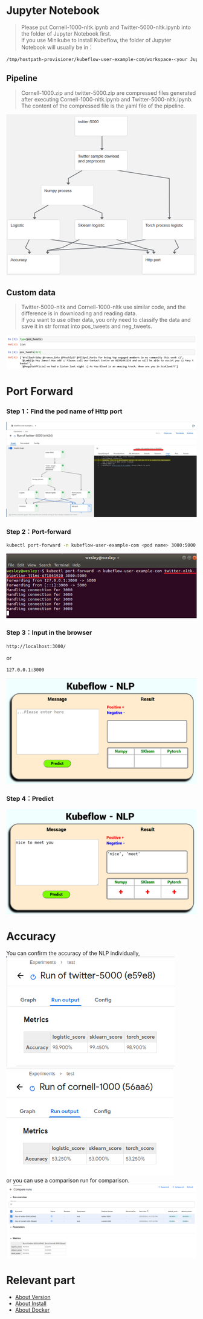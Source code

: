 # Jupyter Notebook
> Please put Cornell-1000-nltk.ipynb and Twitter-5000-nltk.ipynb into the folder of Jupyter Notebook first. \
> If you use Minikube to install Kubeflow, the folder of Jupyter Notebook will usually be in：
```Bash
/tmp/hostpath-provisioner/kubeflow-user-example-com/workspace-<your Jupyter name>
```

## Pipeline
> Cornell-1000.zip and twitter-5000.zip are compressed files generated after executing Cornell-1000-nltk.ipynb and Twitter-5000-nltk.ipynb. \
> The content of the compressed file is the yaml file of the pipeline.

<img src="https://github.com/WEICHINLIN/Kubeflow---Natural-Language-Processing/blob/main/4.%20Image/pipeline.png" alt="pipeline"/><br/>

## Custom data
> Twitter-5000-nltk and Cornell-1000-nltk use similar code, and the difference is in downloading and reading data. \
> If you want to use other data, you only need to classify the data and save it in str format into pos_tweets and neg_tweets.

<img src="https://github.com/WEICHINLIN/Kubeflow---Natural-Language-Processing/blob/main/4.%20Image/data%20list.png" alt="data list"/><br/>

# Port Forward

### Step 1：Find the pod name of Http port
<img src="https://github.com/WEICHINLIN/Kubeflow---Natural-Language-Processing/blob/main/4.%20Image/nltk.jpg" alt="nltk pod"/><br/>

### Step 2：Port-forward
```Bash
kubectl port-forward -n kubeflow-user-example-com <pod name> 3000:5000
```
<img src="https://github.com/WEICHINLIN/Kubeflow---Natural-Language-Processing/blob/main/4.%20Image/port%20forward.png" alt="nltk pod port forward"/><br/>

### Step 3：Input in the browser
```Bash
http://localhost:3000/
```
or
```Bash
127.0.0.1:3000
```
<img src="https://github.com/WEICHINLIN/Kubeflow---Natural-Language-Processing/blob/main/4.%20Image/NLP.png" alt="NLP"/><br/>

### Step 4：Predict
<img src="https://github.com/WEICHINLIN/Kubeflow---Natural-Language-Processing/blob/main/4.%20Image/nice%20to%20meet%20you.png" alt="nice to meet you"/><br/>

# Accuracy
You can confirm the accuracy of the NLP individually, \
<img src="https://github.com/WEICHINLIN/Kubeflow---Natural-Language-Processing/blob/main/4.%20Image/twitter-5000%20accuracy.png" alt="twitter"/><img src="https://github.com/WEICHINLIN/Kubeflow---Natural-Language-Processing/blob/main/4.%20Image/cornell-1000%20accuracy.png" alt="cornell"/><br/>
or you can use a comparison run for comparison. \
<img src="https://github.com/WEICHINLIN/Kubeflow---Natural-Language-Processing/blob/main/4.%20Image/compare%20runs.png" alt="compare"/><br/>
# Relevant part

* [About Version](https://github.com/WEICHINLIN/Kubeflow---Natural-Language-Processing/blob/main/README.md)
* [About Install](https://github.com/WEICHINLIN/Kubeflow---Natural-Language-Processing/blob/main/1.%20Install/Install.md)
* [About Docker](https://github.com/WEICHINLIN/Kubeflow---Natural-Language-Processing/blob/main/2.%20Docker/Docker.md)


